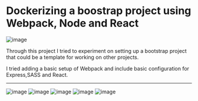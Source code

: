 # Dockerizing a boostrap project using Webpack, Node and React

![image](https://img.shields.io/date/1630402702?label=repo%20created)

Through this project I tried to experiment on setting up a bootstrap project that could be a template
for working on other projects.

I tried adding a basic setup of Webpack and include basic configuration for Express,SASS and React.


-------------------------------------------------------------

![image](https://img.shields.io/badge/Docker-2CA5E0?style=for-the-badge&logo=docker&logoColor=white)
![image](https://img.shields.io/badge/JavaScript-323330?style=for-the-badge&logo=javascript&logoColor=F7DF1E)
![image](https://img.shields.io/badge/React-20232A?style=for-the-badge&logo=react&logoColor=61DAFB)
![image](https://img.shields.io/badge/Express.js-000000?style=for-the-badge&logo=express&logoColor=white)
![image](https://img.shields.io/badge/Webpack-8DD6F9?style=for-the-badge&logo=Webpack&logoColor=white)
